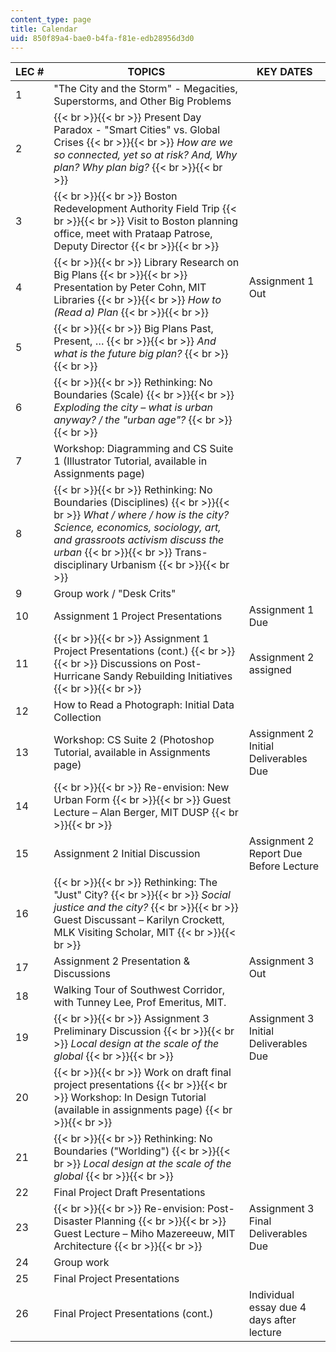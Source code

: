 ```yaml
---
content_type: page
title: Calendar
uid: 850f89a4-bae0-b4fa-f81e-edb28956d3d0
---
```


| LEC # | TOPICS | KEY DATES |
| --- | --- | --- |
| 1 | "The City and the Storm" - Megacities, Superstorms, and Other Big Problems | &nbsp; |
| 2 |  {{< br >}}{{< br >}} Present Day Paradox - "Smart Cities" vs. Global Crises {{< br >}}{{< br >}} _How are we so connected, yet so at risk? And, Why plan? Why plan big?_ {{< br >}}{{< br >}}  | &nbsp; |
| 3 |  {{< br >}}{{< br >}} Boston Redevelopment Authority Field Trip {{< br >}}{{< br >}} Visit to Boston planning office, meet with Prataap Patrose, Deputy Director {{< br >}}{{< br >}}  | &nbsp; |
| 4 |  {{< br >}}{{< br >}} Library Research on Big Plans {{< br >}}{{< br >}} Presentation by Peter Cohn, MIT Libraries {{< br >}}{{< br >}} _How to (Read a) Plan_ {{< br >}}{{< br >}}  | Assignment 1 Out |
| 5 |  {{< br >}}{{< br >}} Big Plans Past, Present, … {{< br >}}{{< br >}} _And what is the future big plan?_ {{< br >}}{{< br >}}  | &nbsp; |
| 6 |  {{< br >}}{{< br >}} Rethinking: No Boundaries (Scale) {{< br >}}{{< br >}} _Exploding the city – what is urban anyway? / the "urban age"?_ {{< br >}}{{< br >}}  | &nbsp; |
| 7 | Workshop: Diagramming and CS Suite 1 (Illustrator Tutorial, available in Assignments page) | &nbsp; |
| 8 |  {{< br >}}{{< br >}} Rethinking: No Boundaries (Disciplines) {{< br >}}{{< br >}} _What / where / how is the city? Science, economics, sociology, art, and grassroots activism discuss the urban_ {{< br >}}{{< br >}} Trans-disciplinary Urbanism {{< br >}}{{< br >}}  | &nbsp; |
| 9 | Group work / "Desk Crits" | &nbsp; |
| 10 | Assignment 1 Project Presentations | Assignment 1 Due |
| 11 |  {{< br >}}{{< br >}} Assignment 1 Project Presentations (cont.) {{< br >}}{{< br >}} Discussions on Post-Hurricane Sandy Rebuilding Initiatives {{< br >}}{{< br >}}  | Assignment 2 assigned |
| 12 | How to Read a Photograph: Initial Data Collection | &nbsp; |
| 13 | Workshop: CS Suite 2 ﻿(Photoshop Tutorial, available in Assignments page)﻿ | Assignment 2 Initial Deliverables Due |
| 14 |  {{< br >}}{{< br >}} Re-envision: New Urban Form {{< br >}}{{< br >}} Guest Lecture – Alan Berger, MIT DUSP {{< br >}}{{< br >}}  | &nbsp; |
| 15 | Assignment 2 Initial Discussion | Assignment 2 Report Due Before Lecture |
| 16 |  {{< br >}}{{< br >}} Rethinking: The "Just" City? {{< br >}}{{< br >}} _Social justice and the city?_ {{< br >}}{{< br >}} Guest Discussant – Karilyn Crockett, MLK Visiting Scholar, MIT {{< br >}}{{< br >}}  | &nbsp; |
| 17 | Assignment 2 Presentation & Discussions | Assignment 3 Out |
| 18 | Walking Tour of Southwest Corridor, with Tunney Lee, Prof Emeritus, MIT. | &nbsp; |
| 19 |  {{< br >}}{{< br >}} Assignment 3 Preliminary Discussion {{< br >}}{{< br >}} _Local design at the scale of the global_ {{< br >}}{{< br >}}  | Assignment 3 Initial Deliverables Due |
| 20 |  {{< br >}}{{< br >}} Work on draft final project presentations {{< br >}}{{< br >}} Workshop: In Design Tutorial (available in assignments page) {{< br >}}{{< br >}}  | &nbsp; |
| 21 |  {{< br >}}{{< br >}} Rethinking: No Boundaries ("Worlding") {{< br >}}{{< br >}} _Local design at the scale of the global_ {{< br >}}{{< br >}}  | &nbsp; |
| 22 | Final Project Draft Presentations | &nbsp; |
| 23 |  {{< br >}}{{< br >}} Re-envision: Post-Disaster Planning {{< br >}}{{< br >}} Guest Lecture – Miho Mazereeuw, MIT Architecture {{< br >}}{{< br >}}  | Assignment 3 Final Deliverables Due |
| 24 | Group work | &nbsp; |
| 25 | Final Project Presentations | &nbsp; |
| 26 | Final Project Presentations (cont.) | Individual essay due 4 days after lecture